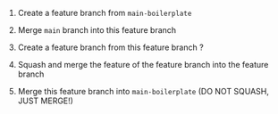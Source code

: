 1. Create a feature branch from `main-boilerplate`
2. Merge `main` branch into this feature branch
3. Create a feature branch from this feature branch ?

100499. Squash and merge the feature of the feature branch into the feature branch
100500. Merge this feature branch into `main-boilerplate` (DO NOT SQUASH, JUST MERGE!)
